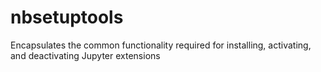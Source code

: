 # nbsetuptools
Encapsulates the common functionality required for installing, activating, and deactivating Jupyter extensions
